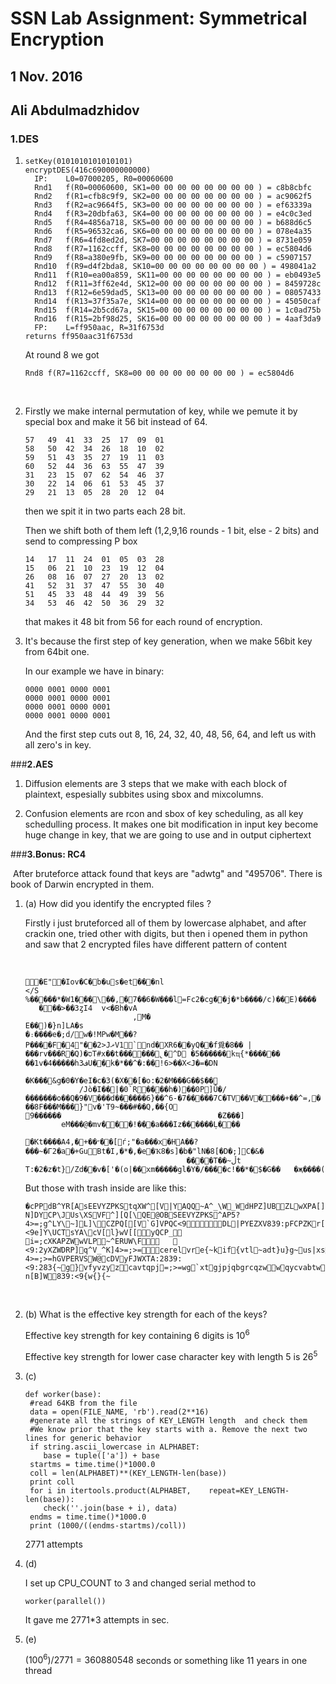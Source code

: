 # **SSN Lab Assignment: Symmetrical Encryption**

## 1 Nov. 2016

## **Ali Abdulmadzhidov**

### **1.DES**

1. ```
   setKey(0101010101010101)
   encryptDES(416c690000000000)
     IP:	L0=07000205, R0=00060600
     Rnd1	f(R0=00060600, SK1=00 00 00 00 00 00 00 00 ) = c8b8cbfc
     Rnd2	f(R1=cfb8c9f9, SK2=00 00 00 00 00 00 00 00 ) = ac9062f5
     Rnd3	f(R2=ac9664f5, SK3=00 00 00 00 00 00 00 00 ) = ef63339a
     Rnd4	f(R3=20dbfa63, SK4=00 00 00 00 00 00 00 00 ) = e4c0c3ed
     Rnd5	f(R4=4856a718, SK5=00 00 00 00 00 00 00 00 ) = b688d6c5
     Rnd6	f(R5=96532ca6, SK6=00 00 00 00 00 00 00 00 ) = 078e4a35
     Rnd7	f(R6=4fd8ed2d, SK7=00 00 00 00 00 00 00 00 ) = 8731e059
     Rnd8	f(R7=1162ccff, SK8=00 00 00 00 00 00 00 00 ) = ec5804d6
     Rnd9	f(R8=a380e9fb, SK9=00 00 00 00 00 00 00 00 ) = c5907157
     Rnd10	f(R9=d4f2bda8, SK10=00 00 00 00 00 00 00 00 ) = 498041a2
     Rnd11	f(R10=ea00a859, SK11=00 00 00 00 00 00 00 00 ) = eb0493e5
     Rnd12	f(R11=3ff62e4d, SK12=00 00 00 00 00 00 00 00 ) = 8459728c
     Rnd13	f(R12=6e59dad5, SK13=00 00 00 00 00 00 00 00 ) = 08057433
     Rnd14	f(R13=37f35a7e, SK14=00 00 00 00 00 00 00 00 ) = 45050caf
     Rnd15	f(R14=2b5cd67a, SK15=00 00 00 00 00 00 00 00 ) = 1c0ad75b
     Rnd16	f(R15=2bf98d25, SK16=00 00 00 00 00 00 00 00 ) = 4aaf3da9
     FP:	L=ff950aac, R=31f6753d
   returns ff950aac31f6753d
   ```

   At round 8 we got

   ```
   Rnd8	f(R7=1162ccff, SK8=00 00 00 00 00 00 00 00 ) = ec5804d6
   ```

   ​

2. Firstly we make internal permutation of key, while we pemute it by special box and make it 56 bit instead of 64.

    ```
   57	49	41	33	25	17	09	01
   58	50	42	34	26	18	10	02
   59	51	43	35	27	19	11	03
   60	52	44	36	63	55	47	39
   31	23	15	07	62	54	46	37
   30	22	14	06	61	53	45	37
   29	21	13	05	28	20	12	04
    ```

   then we spit it in two parts each 28 bit.

   Then we shift both of them left (1,2,9,16 rounds - 1 bit, else - 2 bits) and send to compressing P box

   ```
   14	17	11	24	01	05	03	28
   15	06	21	10	23	19	12	04
   26	08	16	07	27	20	13	02
   41	52	31	37	47	55	30	40
   51	45	33	48	44	49	39	56
   34	53	46	42	50	36	29	32
   ```

   that makes it 48 bit from 56 for each round of encryption.

3. It's because the first step of key generation, when we make 56bit key from 64bit one.

   In our example we have in binary:

   ````
   0000 0001 0000 0001
   0000 0001 0000 0001
   0000 0001 0000 0001
   0000 0001 0000 0001
   ````

   And the first step cuts out 8, 16, 24, 32, 40, 48, 56, 64, and left us with all zero's in key.



###**2.AES**

1. Diffusion elements are 3 steps that we make with each block of plaintext, espesially subbites using sbox and mixcolumns.

2. Confusion elements are rcon and sbox of key scheduling, as all key schedulling process. It makes one bit modification in input key become huge change in key, that we are going to use and in output ciphertext 

###**3.Bonus: RC4**

​	After bruteforce attack found that keys are "adwtg" and "495706". There is book of Darwin encrypted in them.

1. (a) How did you identify the encrypted files ?

   Firstly i just bruteforced all of them by lowercase alphabet, and after crackin one, tried other with digits,  but then i opened them in python and saw that 2 encrypted files have different pattern of content

   ​

   ```
   ߬�E"�Iov�C�b�us�et���nl
   </S                           %�����*�W1���\��,�7��6�W���l=Fc2�cg��j�*b����/c)��E)����
      ���>��3ȥI4	v<�Bh�vA
                           ,M�
   E��)�}n]LA�s
   �։����e�;d/w�!MPw�M��?P����F�4"�΍�2>JޜV1`nd�XR6��yQ��f覓�8�� | ���rv���R�Q)�סT#x��t������̢�^D �5������kҵ{*������   ��1v�4�����h3فU��k�*��^�:��!6>��X<J�=�DN

   �К���&g�0�Y�eI�c�3(�X��[�o:�2�M���G��$��
               /Jò�I��|�0`R��򰐆��h�)𶩦��0P]Ǚ�/�������o��Q�9�V���d������6}��^6-�7�����7C�TV��V����+��^=,� ��8F���M���}"v�'T9~���#��Q,��{O
   9������                                   �Z���]
           eM���@�mv���!���a���Iz������ܴL���
                                                   �Kt����A״��+�,4��[ѓ;"�a���x�HA��?���~�Г2�a�+GuBt�I,�*�,�e�Ҡ8�s]�b�"lN�8[�D�;]C�&�
                                       ����T��~ڵt T:�2�z�t}/Zd��v�['�(o|��xm�����gl�Y�/����c!��*�$�G��	�җ����(
   ```

   But those with trash inside are like this:

   ```
   �cPPdB^YR[AsEEVYZPKStqXW^[V|YAQQ~A^_\W_WdHPZ]UBZLwXPA[]FpQCD^V839:e[^K\v_^XQFR_CCPPACTX^XZI^]RTWMGYVE]X@_\[ZJ@P]SBP@X<9VTXVGD]XG\GDCZTL\VZCD_YAJ[UGVEm_DZYLW_AJQAWXER\MQFRNZK9:CVMF\YEBVQ\FE[RA\F]BX^M\UcEW_\WDtBLPWVUCTt\ZQ^BVQ[ZXEUVS5?N]DYCP\JUs\XSVF^][Q[\QE@OBSEEVYZPKS^AP5?4>=;g^LY\~]L]\CZPQ[[V`G]VPQC<9DL|PYEZXV839:pFCPZKr[VJY\GuREO\W9:<9e]Y\UCTsYA\cV[l}wV[[yQCP_
   i=;cXKAPZWwVLP~^ERUW\F		<9:2yXZWDRP]q^V_^K]4>=;>=cerelvre{~kif{vtl~adt}u}g~us|xsvze{rzk}wx}wsg`tp~}f=5?4>=;>=hGVPERVSW@cDVyFJWXTA:2839:<9:283{~g}vfyvzyzcavtqpj=;>=wg`xtgjpjqbgrcqzwwqycvabtwjtzqczyaqqbgemr~xuuxju}vt:2839:sJ{]XF\T@|TKCY_ux<9:2s\X\^DwS`XTeWLXXtRWYVSYRR[u]^_RRY[uEPj[SXVCQPJ=;>=y@M\_Cx^~_DAYYY{VaRKPXFSYVDqLFY_Tptcu]T^XU@nZ@UWTeW@WPe[R5?n[B]W839:<9{w{}{~
   ```

   ​

2. (b) What is the effective key strength for each of the keys?

     Effective key strength for key containing 6 digits is $10^6$

     Effective key strength for lower case character key with length 5 is $26^5$

3. (c) 

       def worker(base):
       	#read 64KB from the file
       	data = open(FILE_NAME, 'rb').read(2**16)
       	#generate all the strings of KEY_LENGTH length 	and check them
       	#We know prior that the key starts with a. Remove the next two lines for generic behavior
       	if string.ascii_lowercase in ALPHABET:
           base = tuple(['a']) + base
       	startms = time.time()*1000.0
       	coll = len(ALPHABET)**(KEY_LENGTH-len(base))
       	print coll
       	for i in itertools.product(ALPHABET, 	repeat=KEY_LENGTH-len(base)):
           check(''.join(base + i), data)
       	endms = time.time()*1000.0
       	print (1000/((endms-startms)/coll))


   2771 attempts 

4. (d)

   I set up CPU_COUNT to 3 and changed serial method to 

   ```
   worker(parallel())
   ```

   It gave me 2771*3 attempts in sec.

5. (e)

   $(100^6)/2771=360880548$ seconds or something like 11 years in one thread

   ​